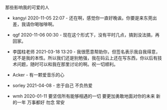那些影响我的可爱的人

* kangyi 2020-11-05 22:07 - 还在啊，感觉你一直好晚诶。你要是来东莞出差，我请你喝咖啡啊。
* qgf 2020-11-06 00:30 - 现在这个形式下，没有平时几点，搞到没法搞，再回家。
* 李国柱老师 2021-03-18 13:20 - 我很愿意帮助你，但签名表示我自我得意，这不是我的本性。所以我们还是别勉强，我在码云上还在写东西，你以后有技术问题，随时可以和我在那里讨论的啊。祝一切顺利。
* Acker - 有一颗爱音乐的心
* sorley 2021-04-08 - 忠于自己 不负热爱

* wmh 2020-01-11 要坚信所有能够相遇的一切 要更加勇敢地面对你的未来 新的一年 万事都好 勿念 常安
